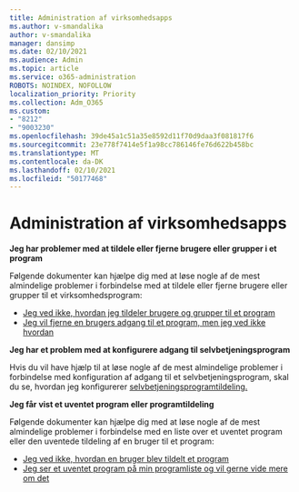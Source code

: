 ```yaml
---
title: Administration af virksomhedsapps
ms.author: v-smandalika
author: v-smandalika
manager: dansimp
ms.date: 02/10/2021
ms.audience: Admin
ms.topic: article
ms.service: o365-administration
ROBOTS: NOINDEX, NOFOLLOW
localization_priority: Priority
ms.collection: Adm_O365
ms.custom:
- "8212"
- "9003230"
ms.openlocfilehash: 39de45a1c51a35e8592d11f70d9daa3f081817f6
ms.sourcegitcommit: 23e778f7414e5f1a98cc786146fe76d622b458bc
ms.translationtype: MT
ms.contentlocale: da-DK
ms.lasthandoff: 02/10/2021
ms.locfileid: "50177468"
---
```

# <a name="management-of-enterprise-apps"></a>Administration af virksomhedsapps

**Jeg har problemer med at tildele eller fjerne brugere eller grupper i et program**

Følgende dokumenter kan hjælpe dig med at løse nogle af de mest almindelige problemer i forbindelse med at tildele eller fjerne brugere eller grupper til et virksomhedsprogram:

- [Jeg ved ikke, hvordan jeg tildeler brugere og grupper til et program](https://docs.microsoft.com/azure/active-directory/manage-apps/assign-user-or-group-access-portal)
- [Jeg vil fjerne en brugers adgang til et program, men jeg ved ikke hvordan](https://docs.microsoft.com/azure/active-directory/manage-apps/methods-for-removing-user-access)

**Jeg har et problem med at konfigurere adgang til selvbetjeningsprogram**

Hvis du vil have hjælp til at løse nogle af de mest almindelige problemer i forbindelse med konfiguration af adgang til et selvbetjeningsprogram, skal du se, hvordan jeg konfigurerer [selvbetjeningsprogramtildeling.](https://docs.microsoft.com/azure/active-directory/manage-apps/manage-self-service-access)

**Jeg får vist et uventet program eller programtildeling**

Følgende dokumenter kan hjælpe dig med at løse nogle af de mest almindelige problemer i forbindelse med en liste over et uventet program eller den uventede tildeling af en bruger til et program:

- [Jeg ved ikke, hvordan en bruger blev tildelt et program](https://docs.microsoft.com/azure/active-directory/manage-apps/ways-users-get-assigned-to-applications)
- [Jeg ser et uventet program på min programliste og vil gerne vide mere om det](https://docs.microsoft.com/azure/active-directory/manage-apps/application-types)












